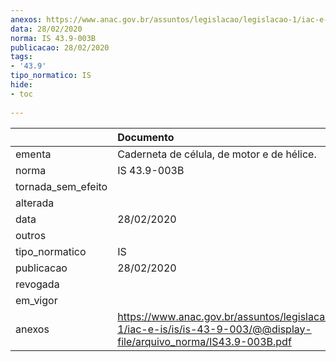 ```yaml
---
anexos: https://www.anac.gov.br/assuntos/legislacao/legislacao-1/iac-e-is/is/is-43-9-003/@@display-file/arquivo_norma/IS43.9-003B.pdf
data: 28/02/2020
norma: IS 43.9-003B
publicacao: 28/02/2020
tags:
- '43.9'
tipo_normatico: IS
hide: 
- toc 
 
---
```


|                    | Documento                                                                                                                     |
|:-------------------|:------------------------------------------------------------------------------------------------------------------------------|
| ementa             | Caderneta de célula, de motor e de hélice.                                                                                    |
| norma              | IS 43.9-003B                                                                                                                  |
| tornada_sem_efeito |                                                                                                                               |
| alterada           |                                                                                                                               |
| data               | 28/02/2020                                                                                                                    |
| outros             |                                                                                                                               |
| tipo_normatico     | IS                                                                                                                            |
| publicacao         | 28/02/2020                                                                                                                    |
| revogada           |                                                                                                                               |
| em_vigor           |                                                                                                                               |
| anexos             | https://www.anac.gov.br/assuntos/legislacao/legislacao-1/iac-e-is/is/is-43-9-003/@@display-file/arquivo_norma/IS43.9-003B.pdf |